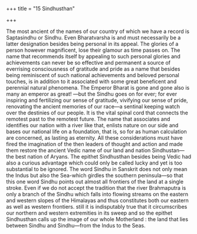 +++
title = "15 Sindhusthan"

+++

The most ancient of the names of our country of which we have a record is Saptasindhu or Sindhu. Even Bharatvarsha is and must necessarily be a latter designation besides being personal in its appeal. The glories of a person however magnificent, lose their glamour as time passes on. The name that recommends itself by appealing to such personal glories and achievements can never be so effective and permanent a source of everrising consciousness of gratitude and pride as a name that besides being reminiscent of such national achievements and beloved personal touches, is in addition to it associated with some great beneficent and perennial natural phenomena. The Emperor Bharat is gone and gone also is many an emperor as great! —but the Sindhu goes on for ever; for ever inspiring and fertilizing our sense of gratitude, vivifying our sense of pride, renovating the ancient memories of our race—a sentinal keeping watch over the destinies of our people. It is the vital spinal cord that connects the remotest past to the remotest future. The name that associates and identifies our nation with a river like that, enlists nature on our side and bases our national life on a foundation, that is, so for as human calculation are concerned, as lasting as eternity. All these considerations must have fired the imagination of the then leaders of thought and action and made them restore the ancient Vedic name of our land and nation Sindhustan—the best nation of Aryans. The epithet Sindhusthan besides being Vedic had also a curious advantage which could only be called lucky and yet is too substantial to be ignored. The word Sindhu in Sanskrit does not only mean the Indus but also the Sea-which girdles the southern peninsula—so that this one word Sindhu points out almost all frontiers of the land at a single stroke. Even if we do not accept the tradition that the river Brahmaputra is only a branch of the Sindhu which falls into flowing streams on the eastern and western slopes of the Himalayas and thus constitutes both our eastern as well as western frontiers. still it is indisputably true that it circumscribes our northern and western extremities in its sweep and so the epithet Sindhusthan calls up the image of our whole Motherland : the land that lies between Sindhu and Sindhu—from the Indus to the Seas. 

